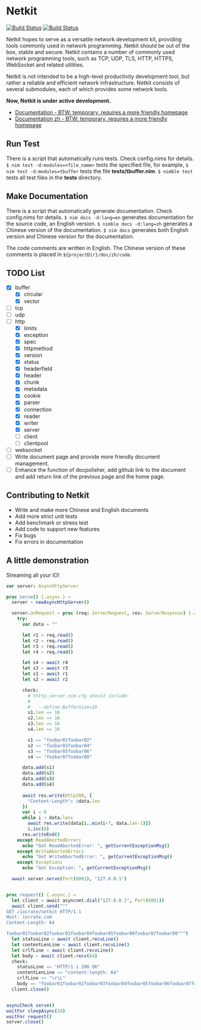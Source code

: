 Netkit 
==========

[![Build Status](https://travis-ci.org/iocrate/netkit.svg?branch=master)](https://travis-ci.org/iocrate/netkit)
[![Build Status](https://dev.azure.com/iocrate/netkit/_apis/build/status/iocrate.netkit?branchName=master)](https://dev.azure.com/iocrate/netkit/_build/latest?definitionId=1&branchName=master)

Netkit hopes to serve as a versatile network development kit, providing tools commonly used in network programming. Netkit should be out of the box, stable and secure. Netkit contains a number of commonly used network programming tools, such as TCP, UDP, TLS, HTTP, HTTPS, WebSocket and related utilities.

Netkit is not intended to be a high-level productivity development tool, but rather a reliable and efficient network infrastructure. Netkit consists of several submodules, each of which provides some network tools.

**Now, Netkit is under active development.**

- [Documentation - BTW: temporary, requires a more friendly homepage](https://iocrate.github.io/netkit.html)
- [Documentation zh - BTW: temporary, requires a more friendly homepage](https://iocrate.github.io/zh/netkit.html)

Run Test
---------

There is a script that automatically runs tests. Check config.nims for details. ``$ nim test -d:modules=<file_name>`` tests the specified file, for example, ``$ nim test -d:modules=tbuffer`` tests the file **tests/tbuffer.nim**. ``$ nimble test`` tests all test files in the **tests** directory.

Make Documentation
-------------------

There is a script that automatically generate documentation. Check config.nims for details. ``$ nim docs -d:lang=en`` generates documentation for the source code, an English version. ``$ nimble docs -d:lang=zh`` generates a Chinese version of the documentation. ``$ nim docs`` generates both English version and Chinese version for the documentation.

The code comments are written in English. The Chinese version of these comments is placed in ``${projectDir}/doc/zh/code``.

TODO List
-----------------------

- [x] buffer
    - [x] circular
    - [x] vector
- [ ] tcp
- [ ] udp
- [ ] http
    - [x] limits
    - [x] exception
    - [x] spec
    - [x] httpmethod
    - [x] version
    - [x] status
    - [x] headerfield
    - [x] header
    - [x] chunk
    - [x] metadata
    - [x] cookie
    - [x] parser
    - [x] connection
    - [x] reader
    - [x] writer
    - [x] server
    - [ ] client
    - [ ] clientpool
- [ ] websocket
- [ ] Write document page and provide more friendly document management.
- [ ] Enhance the function of docpolisher, add github link to the document and add return link of the previous page and the home page. 

Contributing to Netkit
-----------------------

- Write and make more Chinese and English documents
- Add more strict unit tests
- Add benchmark or stress test
- Add code to support new features
- Fix bugs
- Fix errors in documentation

A little demonstration
-----------------------

Streaming all your IO!

```nim
var server: AsyncHttpServer

proc serve() {.async.} = 
  server = newAsyncHttpServer()

  server.onRequest = proc (req: ServerRequest, res: ServerResponse) {.async.} =
    try:
      var data = ""

      let r1 = req.read()
      let r2 = req.read()
      let r3 = req.read()
      let r4 = req.read()

      let s4 = await r4
      let s3 = await r3
      let s1 = await r1
      let s2 = await r2

      check:
        # thttp_server.nim.cfg should include:
        #
        #   --define:BufferSize=16
        s1.len == 16
        s2.len == 16
        s3.len == 16
        s4.len == 16

        s1 == "foobar01foobar02"
        s2 == "foobar03foobar04"
        s3 == "foobar05foobar06"
        s4 == "foobar07foobar08"

      data.add(s1)
      data.add(s2)
      data.add(s3)
      data.add(s4)
      
      await res.write(Http200, {
        "Content-Length": $data.len
      })
      var i = 0
      while i < data.len:
        await res.write(data[i..min(i+7, data.len-1)])
        i.inc(8)
      res.writeEnd()
    except ReadAbortedError:
      echo "Got ReadAbortedError: ", getCurrentExceptionMsg()
    except WriteAbortedError:
      echo "Got WriteAbortedError: ", getCurrentExceptionMsg()
    except Exception:
      echo "Got Exception: ", getCurrentExceptionMsg()

  await server.serve(Port(8001), "127.0.0.1")


proc request() {.async.} = 
  let client = await asyncnet.dial("127.0.0.1", Port(8001))
  await client.send("""
GET /iocrate/netkit HTTP/1.1
Host: iocrate.com
Content-Length: 64

foobar01foobar02foobar03foobar04foobar05foobar06foobar07foobar08""")
  let statusLine = await client.recvLine()
  let contentLenLine = await client.recvLine()
  let crlfLine = await client.recvLine()
  let body = await client.recv(64)
  check:
    statusLine == "HTTP/1.1 200 OK"
    contentLenLine == "content-length: 64"
    crlfLine == "\r\L"
    body == "foobar01foobar02foobar03foobar04foobar05foobar06foobar07foobar08"
  client.close()


asyncCheck serve()
waitFor sleepAsync(10)
waitFor request()
server.close()
```
